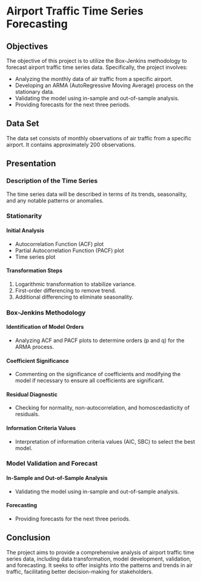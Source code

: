 # Airport Traffic Time Series Forecasting

## Objectives

The objective of this project is to utilize the Box-Jenkins methodology to forecast airport traffic time series data. Specifically, the project involves:

- Analyzing the monthly data of air traffic from a specific airport.
- Developing an ARMA (AutoRegressive Moving Average) process on the stationary data.
- Validating the model using in-sample and out-of-sample analysis.
- Providing forecasts for the next three periods.

## Data Set

The data set consists of monthly observations of air traffic from a specific airport. It contains approximately 200 observations.

## Presentation

### Description of the Time Series

The time series data will be described in terms of its trends, seasonality, and any notable patterns or anomalies.

### Stationarity

#### Initial Analysis
- Autocorrelation Function (ACF) plot
- Partial Autocorrelation Function (PACF) plot
- Time series plot

#### Transformation Steps
1. Logarithmic transformation to stabilize variance.
2. First-order differencing to remove trend.
3. Additional differencing to eliminate seasonality.

### Box-Jenkins Methodology

#### Identification of Model Orders
- Analyzing ACF and PACF plots to determine orders (p and q) for the ARMA process.

#### Coefficient Significance
- Commenting on the significance of coefficients and modifying the model if necessary to ensure all coefficients are significant.

#### Residual Diagnostic
- Checking for normality, non-autocorrelation, and homoscedasticity of residuals.

#### Information Criteria Values
- Interpretation of information criteria values (AIC, SBC) to select the best model.

### Model Validation and Forecast

#### In-Sample and Out-of-Sample Analysis
- Validating the model using in-sample and out-of-sample analysis.

#### Forecasting
- Providing forecasts for the next three periods.

## Conclusion

The project aims to provide a comprehensive analysis of airport traffic time series data, including data transformation, model development, validation, and forecasting. It seeks to offer insights into the patterns and trends in air traffic, facilitating better decision-making for stakeholders.
